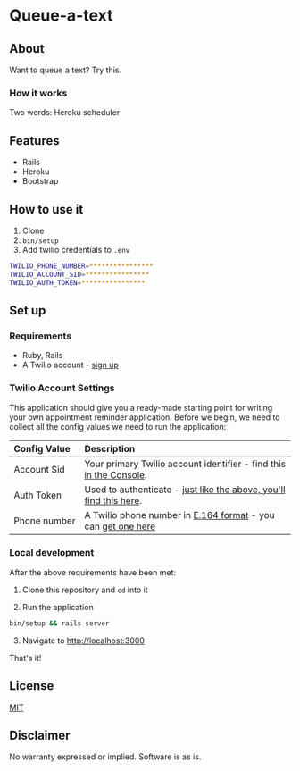 # Queue-a-text


## About

Want to queue a text? Try this.

### How it works

Two words: Heroku scheduler


## Features

- Rails
- Heroku
- Bootstrap

## How to use it

1. Clone
1. `bin/setup`
1. Add twilio credentials to `.env`

```bash
TWILIO_PHONE_NUMBER=****************
TWILIO_ACCOUNT_SID=****************
TWILIO_AUTH_TOKEN=****************
```

## Set up

### Requirements

- Ruby, Rails
- A Twilio account - [sign up](https://www.twilio.com/try-twilio)

### Twilio Account Settings

This application should give you a ready-made starting point for writing your
own appointment reminder application. Before we begin, we need to collect
all the config values we need to run the application:

| Config&nbsp;Value | Description                                                                                                                                                  |
| :---------------- | :----------------------------------------------------------------------------------------------------------------------------------------------------------- |
| Account&nbsp;Sid  | Your primary Twilio account identifier - find this [in the Console](https://www.twilio.com/console).                                                         |
| Auth&nbsp;Token   | Used to authenticate - [just like the above, you'll find this here](https://www.twilio.com/console).                                                         |
| Phone&nbsp;number | A Twilio phone number in [E.164 format](https://en.wikipedia.org/wiki/E.164) - you can [get one here](https://www.twilio.com/console/phone-numbers/incoming) |

### Local development

After the above requirements have been met:

1. Clone this repository and `cd` into it

2. Run the application

```bash
bin/setup && rails server
```

3. Navigate to [http://localhost:3000](http://localhost:3000)

That's it!

## License

[MIT](http://www.opensource.org/licenses/mit-license.html)

## Disclaimer

No warranty expressed or implied. Software is as is.

[twilio]: https://www.twilio.com

